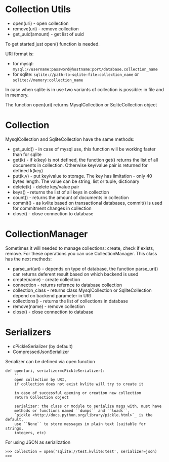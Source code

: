 Collection Utils
================

 - open(uri)        - open collection
 - remove(uri)      - remove collection
 - get_uuid(amount) - get list of uuid 
 
To get started just open() function is needed.

URI format is:

 - for mysql: `mysql://username:password@hostname:port/database.collection_name`
 - for sqlite: `sqlite://path-to-sqlite-file:collection_name` or `sqlite://memory:collection_name`
 
In case when sqlite is in use two variants of collection is possible: in file and in memory.

The function open(uri) returns MysqlCollection or SqliteCollection object

Collection
==========

MysqlCollection and SqliteCollection have the same methods:

 - get_uuid()   - in case of mysql use, this function will be working faster than for sqlite
 - get(k)       - if k(key) is not defined, the function get() returns the list of all documents in collection. Otherwise key/value pair is returned for defined k(key)
 - put(k,v)     - put key/value to storage. The key has limitation - only 40 bytes length. The value can be string, list or tuple, dictionary
 - delete(k)    - delete key/value pair
 - keys()       - returns the list of all keys in collection
 - count()      - returns the amount of documents in collection
 - commit()     - as kvlite based on transactional databases, commit() is used for commitment changes in collection
 - close()      - close connection to database

CollectionManager
=================

Sometimes it will needed to manage collections: create, check if exists, remove. For these operations you can use CollectionManager. This class has the next methods:

 - parse_uri(uri)   - depends on type of database, the function parse_uri() can returns deferent result based on which backend is used
 - create(name)     - create collection
 - connection       - returns refernce to database collection
 - collection_class - returns class MysqlCollection or SqliteCollection depend on backend parameter in URI
 - collections()    - returns the list of collections in database
 - remove(name)     - remove collection
 - close()          - close connection to database

Serializers
===========

 - cPickleSerializer (by default)
 - CompressedJsonSerializer

Serializer can be defined via open function

    def open(uri, serializer=cPickleSerializer):
        ''' 
        open collection by URI, 
        if collection does not exist kvlite will try to create it
        
        in case of successful opening or creation new collection 
        return Collection object
        
        serializer: the class or module to serialize msgs with, must have
        methods or functions named ``dumps`` and ``loads``,
        `pickle <http://docs.python.org/library/pickle.html>`_ is the default,
        use ``None`` to store messages in plain text (suitable for strings,
        integers, etc)

For using JSON as serialization

    >>> collection = open('sqlite://test.kvlite:test', serializer=json)
    >>>

